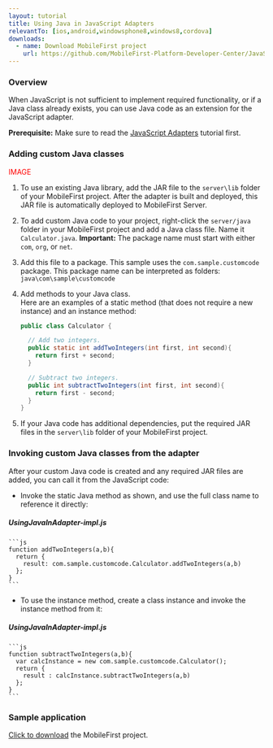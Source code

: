 ```yaml
---
layout: tutorial
title: Using Java in JavaScript Adapters
relevantTo: [ios,android,windowsphone8,windows8,cordova]
downloads:
  - name: Download MobileFirst project
    url: https://github.com/MobileFirst-Platform-Developer-Center/JavaScriptAdapters
---
```


### Overview

When JavaScript is not sufficient to implement required functionality, or if a Java class already exists, you can use Java code as an extension for the JavaScript adapter.

**Prerequisite:** Make sure to read the [JavaScript Adapters](../) tutorial first.

### Adding custom Java classes 
<span style="color:red">IMAGE</span>

1. To use an existing Java library, add the JAR file to the `server\lib` folder of your MobileFirst project.
After the adapter is built and deployed, this JAR file is automatically deployed to MobileFirst Server.

2. To add custom Java code to your project, right-click the `server/java` folder in your MobileFirst project and add a Java class file. Name it `Calculator.java`.
**Important:** The package name must start with either `com`, `org`, or `net`.

3. Add this file to a package. This sample uses the `com.sample.customcode` package.
This package name can be interpreted as folders: `java\com\sample\customcode`

4. Add methods to your Java class.  
Here are an examples of a static method (that does not require a new instance) and an instance method:

    ```java
    public class Calculator {

      // Add two integers.
      public static int addTwoIntegers(int first, int second){
        return first + second;
      }

      // Subtract two integers.
      public int subtractTwoIntegers(int first, int second){
        return first - second;
      }
    }
    ```
5. If your Java code has additional dependencies, put the required JAR files in the `server\lib` folder of your MobileFirst project.

### Invoking custom Java classes from the adapter
After your custom Java code is created and any required JAR files are added, you can call it from the JavaScript code:

* Invoke the static Java method as shown, and use the full class name to reference it directly:
##### UsingJavaInAdapter-impl.js

    ```js
    function addTwoIntegers(a,b){
      return {
        result: com.sample.customcode.Calculator.addTwoIntegers(a,b)
      };
    }
    ```
* To use the instance method, create a class instance and invoke the instance method from it:
##### UsingJavaInAdapter-impl.js

    ```js
    function subtractTwoIntegers(a,b){
      var calcInstance = new com.sample.customcode.Calculator();   
      return {
        result : calcInstance.subtractTwoIntegers(a,b)
      };
    }
    ```

### Sample application
[Click to download](https://github.com/MobileFirst-Platform-Developer-Center/JavaScriptAdapters) the MobileFirst project.
